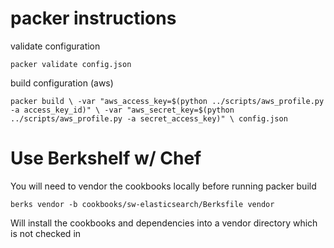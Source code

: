 # packer instructions

validate configuration

`packer validate config.json`

build configuration (aws)

`packer build \
    -var "aws_access_key=$(python ../scripts/aws_profile.py -a access_key_id)" \
    -var "aws_secret_key=$(python ../scripts/aws_profile.py -a secret_access_key)" \
    config.json`


# Use Berkshelf w/ Chef

You will need to vendor the cookbooks locally before running packer build

`berks vendor -b cookbooks/sw-elasticsearch/Berksfile vendor`

Will install the cookbooks and dependencies into a vendor directory which is not checked in